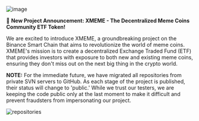 ![image](https://i.postimg.cc/V6qw25KN/08423ue9w8y.png)

🚀 **New Project Announcement: XMEME - The Decentralized Meme Coins Community ETF Token!**

We are excited to introduce XMEME, a groundbreaking project on the Binance Smart Chain that aims to revolutionize the world of meme coins. XMEME's mission is to create a decentralized Exchange Traded Fund (ETF) that provides investors with exposure to both new and existing meme coins, ensuring they don't miss out on the next big thing in the crypto world.

**NOTE:**
For the immediate future, we have migrated all repositories from private SVN servers to GitHub. As each stage of the project is published, their status will change to 'public.' While we trust our testers, we are keeping the code public only at the last moment to make it difficult and prevent fraudsters from impersonating our project.


![repositories](https://github.com/XMEMEio/XMEMEio/assets/146815512/5edc669a-4888-4690-a28e-a0f0e1055786)

